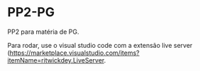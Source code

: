# PP2-PG
PP2 para matéria de PG.



Para rodar, use o visual studio code com a extensão live server (https://marketplace.visualstudio.com/items?itemName=ritwickdey.LiveServer.
